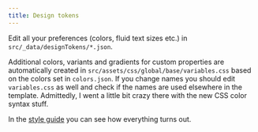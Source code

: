 ```yaml
---
title: Design tokens
---
```


Edit all your preferences (colors, fluid text sizes etc.) in
`src/_data/designTokens/*.json`.

Additional colors, variants and gradients for custom properties are
automatically created in `src/assets/css/global/base/variables.css` based on the
colors set in `colors.json`. If you change names you should edit `variables.css`
as well and check if the names are used elsewhere in the template. Admittedly, I
went a little bit crazy there with the new CSS color syntax stuff.

In the [style guide](/styleguide/) you can see how everything turns out.
